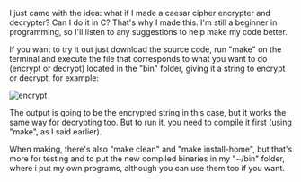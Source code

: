 I just came with the idea: what if I made a caesar cipher encrypter and decrypter? Can I do it in C? That's why I made this. I'm still a beginner in programming, so I'll listen to any suggestions to help make my code better.

If you want to try it out just download the source code, run "make" on the terminal and execute the file that corresponds to what you want to do (encrypt or decrypt) located in the "bin" folder, giving it a string to encrypt or decrypt, for example:

![encrypt](https://user-images.githubusercontent.com/115666219/222555610-05f434c5-5e1d-4132-bc24-0ad7de065eb5.png)

The output is going to be the encrypted string in this case, but it works the same way for decrypting too. But to run it, you need to compile it first (using "make", as I said earlier).

When making, there's also "make clean" and "make install-home", but that's more for testing and to put the new compiled binaries in my "~/bin" folder, where i put my own programs, although you can use them too if you want.

